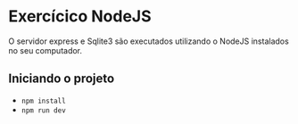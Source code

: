# Exercícico NodeJS

O servidor express e Sqlite3 são executados utilizando o NodeJS instalados no seu computador.

## Iniciando o projeto

- `npm install`
- `npm run dev`

